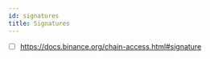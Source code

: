 ```yaml
---
id: signatures
title: Signatures
---
```


- [ ] https://docs.binance.org/chain-access.html#signature
